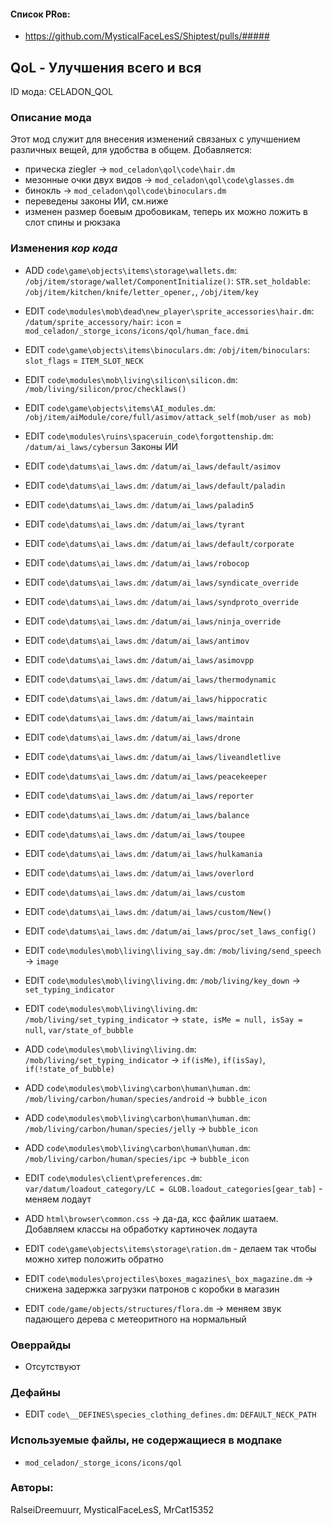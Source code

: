 

#### Список PRов:

- https://github.com/MysticalFaceLesS/Shiptest/pulls/#####
<!--
  Ссылки на PRы, связанные с модом:
  - Создание
  - Большие изменения
-->

<!-- Название мода. Не важно на русском или на английском. -->
## QoL - Улучшения всего и вся

ID мода: CELADON_QOL
<!--
  Название модпака прописными буквами, СОЕДИНЁННЫМИ_ПОДЧЁРКИВАНИЕМ,
  которое ты будешь использовать для обозначения файлов.
-->

### Описание мода

Этот мод служит для внесения изменений связаных с улучшением различных вещей, для удобства в общем.
Добавляется: 
- прическа ziegler -> `mod_celadon\qol\code\hair.dm`
- мезонные очки двух видов -> `mod_celadon\qol\code\glasses.dm`
- бинокль -> `mod_celadon\qol\code\binoculars.dm`
- переведены законы ИИ, см.ниже
- изменен размер боевым дробовикам, теперь их можно ложить в слот спины и рюкзака
<!--
  Что он делает, что добавляет: что, куда, зачем и почему - всё здесь.
  А также любая полезная информация.
-->

### Изменения *кор кода*

- ADD `code\game\objects\items\storage\wallets.dm`: `/obj/item/storage/wallet/ComponentInitialize()`: `STR.set_holdable`: `/obj/item/kitchen/knife/letter_opener,`, `/obj/item/key`
- EDIT `code\modules\mob\dead\new_player\sprite_accessories\hair.dm`: `/datum/sprite_accessory/hair`: `icon` = `mod_celadon/_storge_icons/icons/qol/human_face.dmi`
- EDIT `code\game\objects\items\binoculars.dm`: `/obj/item/binoculars`: `slot_flags` = `ITEM_SLOT_NECK`
- EDIT `code\modules\mob\living\silicon\silicon.dm`: `/mob/living/silicon/proc/checklaws()`
- EDIT `code\game\objects\items\AI_modules.dm`: `/obj/item/aiModule/core/full/asimov/attack_self(mob/user as mob)`
- EDIT `code\modules\ruins\spaceruin_code\forgottenship.dm`: `/datum/ai_laws/cybersun`
Законы ИИ
- EDIT `code\datums\ai_laws.dm`: `/datum/ai_laws/default/asimov`
- EDIT `code\datums\ai_laws.dm`: `/datum/ai_laws/default/paladin`
- EDIT `code\datums\ai_laws.dm`: `/datum/ai_laws/paladin5`
- EDIT `code\datums\ai_laws.dm`: `/datum/ai_laws/tyrant`
- EDIT `code\datums\ai_laws.dm`: `/datum/ai_laws/default/corporate`
- EDIT `code\datums\ai_laws.dm`: `/datum/ai_laws/robocop`
- EDIT `code\datums\ai_laws.dm`: `/datum/ai_laws/syndicate_override`
- EDIT `code\datums\ai_laws.dm`: `/datum/ai_laws/syndproto_override`
- EDIT `code\datums\ai_laws.dm`: `/datum/ai_laws/ninja_override`
- EDIT `code\datums\ai_laws.dm`: `/datum/ai_laws/antimov`
- EDIT `code\datums\ai_laws.dm`: `/datum/ai_laws/asimovpp`
- EDIT `code\datums\ai_laws.dm`: `/datum/ai_laws/thermodynamic`
- EDIT `code\datums\ai_laws.dm`: `/datum/ai_laws/hippocratic`
- EDIT `code\datums\ai_laws.dm`: `/datum/ai_laws/maintain`
- EDIT `code\datums\ai_laws.dm`: `/datum/ai_laws/drone`
- EDIT `code\datums\ai_laws.dm`: `/datum/ai_laws/liveandletlive`
- EDIT `code\datums\ai_laws.dm`: `/datum/ai_laws/peacekeeper`
- EDIT `code\datums\ai_laws.dm`: `/datum/ai_laws/reporter`
- EDIT `code\datums\ai_laws.dm`: `/datum/ai_laws/balance`
- EDIT `code\datums\ai_laws.dm`: `/datum/ai_laws/toupee`
- EDIT `code\datums\ai_laws.dm`: `/datum/ai_laws/hulkamania`
- EDIT `code\datums\ai_laws.dm`: `/datum/ai_laws/overlord`
- EDIT `code\datums\ai_laws.dm`: `/datum/ai_laws/custom`
- EDIT `code\datums\ai_laws.dm`: `/datum/ai_laws/custom/New()`
- EDIT `code\datums\ai_laws.dm`: `/datum/ai_laws/proc/set_laws_config()`
- EDIT `code\modules\mob\living\living_say.dm`: `/mob/living/send_speech` -> `image`
- EDIT `code\modules\mob\living\living.dm`: `/mob/living/key_down` -> `set_typing_indicator`
- EDIT `code\modules\mob\living\living.dm`: `/mob/living/set_typing_indicator` -> `state, isMe = null, isSay = null`, `var/state_of_bubble`
- ADD `code\modules\mob\living\living.dm`: `/mob/living/set_typing_indicator` -> `if(isMe)`, `if(isSay)`, `if(!state_of_bubble)`
- ADD `code\modules\mob\living\carbon\human\human.dm`: `/mob/living/carbon/human/species/android` -> `bubble_icon`
- ADD `code\modules\mob\living\carbon\human\human.dm`: `/mob/living/carbon/human/species/jelly` -> `bubble_icon`
- ADD `code\modules\mob\living\carbon\human\human.dm`: `/mob/living/carbon/human/species/ipc` -> `bubble_icon`

- EDIT `code\modules\client\preferences.dm`: `var/datum/loadout_category/LC = GLOB.loadout_categories[gear_tab]` - меняем лодаут

- ADD `html\browser\common.css` -> да-да, ксс файлик шатаем. Добавляем классы на обработку картиночек лодаута

- EDIT `code\game\objects\items\storage\ration.dm` - делаем так чтобы можно хитер положить обратно

- EDIT `code\modules\projectiles\boxes_magazines\_box_magazine.dm` -> снижена задержка загрузки патронов с коробки в магазин

- EDIT `code/game/objects/structures/flora.dm` -> меняем звук падающего дерева с метеоритного на нормальный

<!--
  Если вы редактировали какие-либо процедуры или переменные в кор коде,
  они должны быть указаны здесь.
  Нужно указать и файл, и процедуры/переменные.

  Изменений нет - напиши "Отсутствуют"
-->

### Оверрайды

- Отсутствуют
<!--
  Если ты добавлял новый модульный оверрайд, его нужно указать здесь.
  Здесь указываются оверрайды в твоём моде и папке `_master_files`

  Изменений нет - напиши "Отсутствуют"
-->

### Дефайны

- EDIT `code\__DEFINES\species_clothing_defines.dm`: `DEFAULT_NECK_PATH`
<!--
  Если требовалось добавить какие-либо дефайны, укажи файлы,
  в которые ты их добавил, а также перечисли имена.
  И то же самое, если ты используешь дефайны, определённые другим модом.

  Не используешь - напиши "Отсутствуют"
-->

### Используемые файлы, не содержащиеся в модпаке

- `mod_celadon/_storge_icons/icons/qol`
<!--
  Будь то немодульный файл или модульный файл, который не содержится в папке,
  принадлежащей этому конкретному моду, он должен быть упомянут здесь.
  Хорошими примерами являются иконки или звуки, которые используются одновременно
  несколькими модулями, или что-либо подобное.
-->

### Авторы:

RalseiDreemuurr, MysticalFaceLesS, MrCat15352
<!--
  Здесь находится твой никнейм
  Если работал совместно - никнеймы тех, кто помогал.
  В случае порта чего-либо должна быть ссылка на источник.
-->
